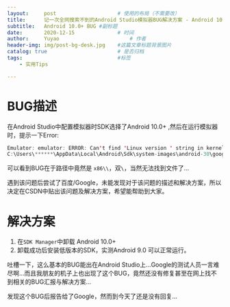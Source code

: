 ```yaml
---
layout:     post   				    # 使用的布局（不需要改）
title:      记一次全网搜索不到的Android Studio模拟器BUG解决方案 - Android 10.0+ BUG 	# 标题 
subtitle:   Android 10.0+ BUG #副标题
date:       2020-12-15				# 时间
author:     Yuyao 						# 作者
header-img: img/post-bg-desk.jpg 	#这篇文章标题背景图片
catalog: true 						# 是否归档
tags:								#标签
    - 实用Tips

---
```


# BUG描述
在Android Studio中配置模拟器时SDK选择了Android 10.0+ ,然后在运行模拟器时，提示一下Error:

```java
Emulator: emulator: ERROR: Can't find 'Linux version ' string in kernel image file: 
C:\Users\******\AppData\Local\Android\Sdk\system-images\android-30\google_apis_playstore\x86\\kernel-ranchu-64
```
可以看到BUG在于路径中竟然是 `x86\\`，双`\`，当然无法找到文件了...

遇到该问题后尝试了百度/Google，未能发现对于该问题的描述和解决方案，所以决定在CSDN中贴出该问题及解决方案，希望能帮助到大家。

# 解决方案
1. 在`SDK Manager`中卸载 Android 10.0+
2. 卸载成功后安装低版本的SDK，实测Android 9.0 可以正常运行。

吐槽一下，这么基本的BUG能出在Android Studio上...Google的测试人员一言难尽啊...而且我朋友的机子上也出现了这个BUG，竟然还没有修复甚至在网上找不到相关的BUG汇报与解决方案...

发现这个BUG后报告给了Google，然而到今天了还是没有回复...
